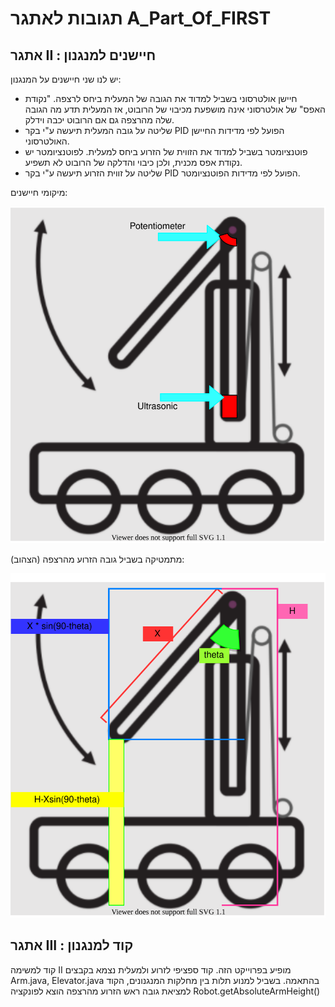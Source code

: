 # תגובות לאתגר A_Part_Of_FIRST 

## אתגר II : חיישנים למנגנון 
יש לנו שני חיישנים על המנגנון:
- חיישן אולטרסוני בשביל למדוד את הגובה של המעלית ביחס לרצפה. "נקודת האפס" של אולטרסוני אינה מושפעת מכיבוי של הרובוט, אז המעלית תדע מה הגובה שלה מהרצפה גם אם הרובוט יכבה וידלק.
- שליטה על גובה המעלית תיעשה ע"י בקר PID הפועל לפי מדידות החיישן האולטרסוני.
- פוטנציומטר בשביל למדוד את הזווית של הזרוע ביחס למעלית. לפוטנציומטר יש נקודת אפס מכנית, ולכן כיבוי והדלקה של הרובוט לא תשפיע.
- שליטה על זווית הזרוע תיעשה ע"י בקר PID הפועל לפי מדידות הפוטנציומטר.

מיקומי חיישנים:


![](sensorRobot.svg)


מתמטיקה בשביל גובה הזרוע מהרצפה (הצהוב):


![](math.svg)


## אתגר III : קוד למנגנון 
קוד למשימה II מופיע בפרוייקט הזה. קוד ספציפי לזרוע ולמעלית נצמא בקבצים Arm.java, Elevator.java בהתאמה.
בשביל למנוע תלות בין מחלקות המנגנונים, הקוד למציאת גובה ראש הזרוע מהרצפה הוצא לפונקציה
Robot.getAbsoluteArmHeight()
